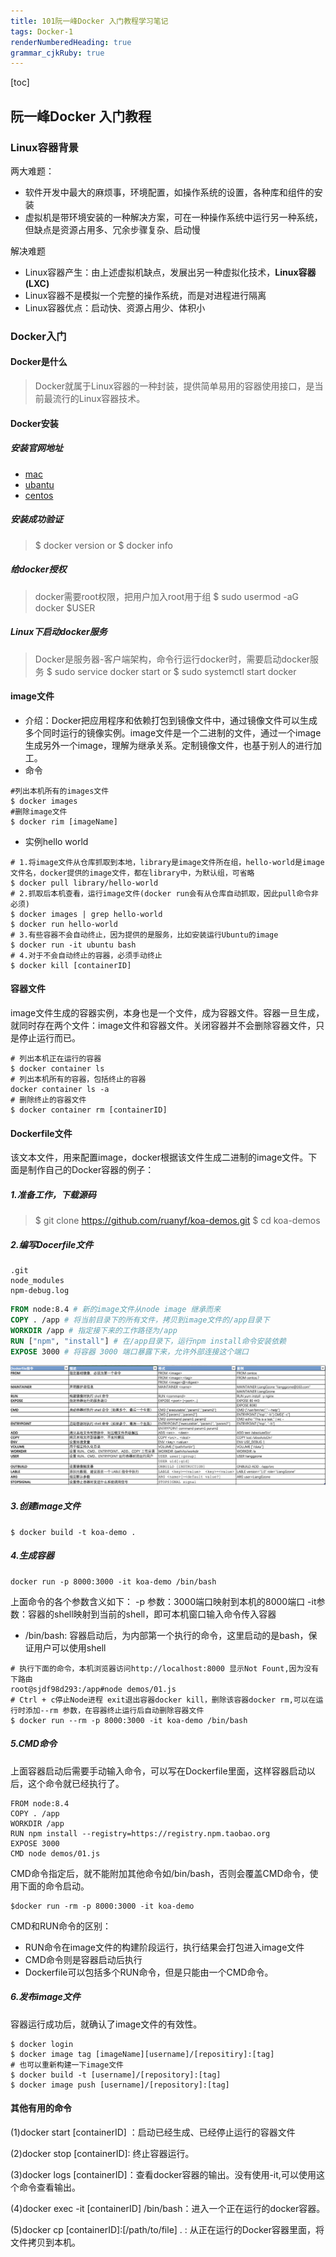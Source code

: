 ```yaml
---
title: 101阮一峰Docker 入门教程学习笔记
tags: Docker-1
renderNumberedHeading: true
grammar_cjkRuby: true
---
```

[toc]
## 阮一峰Docker 入门教程
### Linux容器背景
两大难题：
- 软件开发中最大的麻烦事，环境配置，如操作系统的设置，各种库和组件的安装
- 虚拟机是带环境安装的一种解决方案，可在一种操作系统中运行另一种系统，但缺点是资源占用多、冗余步骤复杂、启动慢

解决难题
- Linux容器产生：由上述虚拟机缺点，发展出另一种虚拟化技术，**Linux容器(LXC)**
- Linux容器不是模拟一个完整的操作系统，而是对进程进行隔离
- Linux容器优点：启动快、资源占用少、体积小

### Docker入门

#### Docker是什么
> Docker就属于Linux容器的一种封装，提供简单易用的容器使用接口，是当前最流行的Linux容器技术。
#### Docker安装
##### 安装官网地址
- [mac](https://docs.docker.com/docker-for-mac/install/)
- [ubantu](https://docs.docker.com/install/linux/docker-ce/ubuntu/)
- [centos](https://docs.docker.com/install/linux/docker-ce/centos/)
##### 安装成功验证
> $ docker version 
> or
> $ docker info
##### 给docker授权
>docker需要root权限，把用户加入root用于组
>$ sudo usermod -aG docker $USER
##### Linux下启动docker服务
> Docker是服务器-客户端架构，命令行运行docker时，需要启动docker服务
> $ sudo service docker start
> or
> $ sudo systemctl start docker
#### image文件
- 介绍：Docker把应用程序和依赖打包到镜像文件中，通过镜像文件可以生成多个同时运行的镜像实例。image文件是一个二进制的文件，通过一个image生成另外一个image，理解为继承关系。定制镜像文件，也基于别人的进行加工。
- 命令
```
#列出本机所有的images文件
$ docker images
#删除image文件
$ docker rim [imageName]
```
- 实例hello world
```
# 1.将image文件从仓库抓取到本地，library是image文件所在组，hello-world是image文件名，docker提供的image文件，都在library中，为默认组，可省略
$ docker pull library/hello-world   
# 2.抓取后本机查看，运行image文件(docker run会有从仓库自动抓取，因此pull命令非必须)
$ docker images | grep hello-world
$ docker run hello-world
# 3.有些容器不会自动终止，因为提供的是服务，比如安装运行Ubuntu的image
$ docker run -it ubuntu bash
# 4.对于不会自动终止的容器，必须手动终止
$ docker kill [containerID]
```
#### 容器文件
image文件生成的容器实例，本身也是一个文件，成为容器文件。容器一旦生成，就同时存在两个文件：image文件和容器文件。关闭容器并不会删除容器文件，只是停止运行而已。

```
# 列出本机正在运行的容器
$ docker container ls
# 列出本机所有的容器，包括终止的容器
docker container ls -a
# 删除终止的容器文件
$ docker container rm [containerID]
```

#### Dockerfile文件
该文本文件，用来配置image，docker根据该文件生成二进制的image文件。下面是制作自己的Docker容器的例子：

##### 1.准备工作，下载源码
>$ git clone https://github.com/ruanyf/koa-demos.git
$ cd koa-demos
##### 2.编写Docerfile文件
```.dockerignore 表示这三个路径要排除，不要打包进image文件
.git
node_modules
npm-debug.log
```
```Dockerfile
FROM node:8.4 # 新的image文件从node image 继承而来
COPY . /app # 将当前目录下的所有文件，拷贝到image文件的/app目录下
WORKDIR /app # 指定接下来的工作路径为/app
RUN ["npm", "install"] # 在/app目录下，运行npm install命令安装依赖
EXPOSE 3000 # 将容器 3000 端口暴露下来，允许外部连接这个端口
```
![enter description here](./images/1574749634576.png)
##### 3.创建image文件
```
$ docker build -t koa-demo .
```
##### 4.生成容器
```
docker run -p 8000:3000 -it koa-demo /bin/bash
```
上面命令的各个参数含义如下：
-p 参数：3000端口映射到本机的8000端口
-it参数：容器的shell映射到当前的shell，即可本机窗口输入命令传入容器
- /bin/bash: 容器启动后，为内部第一个执行的命令，这里启动的是bash，保证用户可以使用shell
```
# 执行下面的命令，本机浏览器访问http://localhost:8000 显示Not Fount,因为没有下路由
root@sjdf98d293:/app#node demos/01.js
# Ctrl + c停止Node进程 exit退出容器docker kill，删除该容器docker rm,可以在运行时添加--rm 参数，在容器终止运行后自动删除容器文件
$ docker run --rm -p 8000:3000 -it koa-demo /bin/bash
```
##### 5.CMD命令
上面容器启动后需要手动输入命令，可以写在Dockerfile里面，这样容器启动以后，这个命令就已经执行了。
```
FROM node:8.4
COPY . /app
WORKDIR /app
RUN npm install --registry=https://registry.npm.taobao.org
EXPOSE 3000
CMD node demos/01.js
```
CMD命令指定后，就不能附加其他命令如/bin/bash，否则会覆盖CMD命令，使用下面的命令启动。
```
$docker run -rm -p 8000:3000 -it koa-demo
```
CMD和RUN命令的区别：
- RUN命令在image文件的构建阶段运行，执行结果会打包进入image文件
- CMD命令则是容器启动后执行
- Dockerfile可以包括多个RUN命令，但是只能由一个CMD命令。
##### 6.发布image文件
容器运行成功后，就确认了image文件的有效性。

```
$ docker login 
$ docker image tag [imageName][username]/[repositiry]:[tag]
# 也可以重新构建一下image文件
$ docker build -t [username]/[repository]:[tag]
$ docker image push [username]/[repository]:[tag]
```
#### 其他有用的命令
(1)docker start [containerID] ：启动已经生成、已经停止运行的容器文件

(2)docker stop [containerID]: 终止容器运行。

(3)docker logs [containerID]：查看docker容器的输出。没有使用-it,可以使用这个命令查看输出。

(4)docker exec -it [containerID] /bin/bash：进入一个正在运行的docker容器。

(5)docker cp [containerID]:[/path/to/file] . : 从正在运行的Docker容器里面，将文件拷贝到本机。
